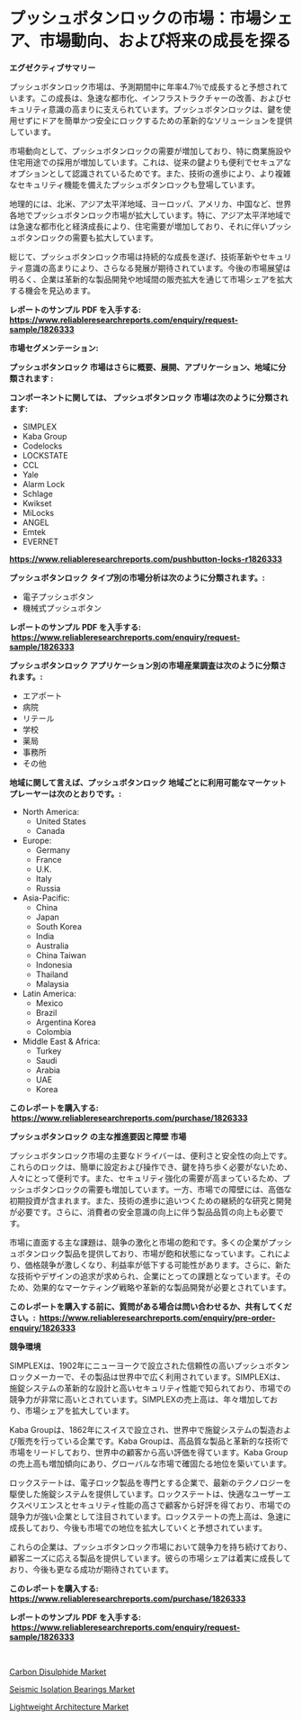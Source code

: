 <p><h1>プッシュボタンロックの市場：市場シェア、市場動向、および将来の成長を探る</h1></p><p><strong>エグゼクティブサマリー</strong></p>
<p><p>プッシュボタンロック市場は、予測期間中に年率4.7％で成長すると予想されています。この成長は、急速な都市化、インフラストラクチャーの改善、およびセキュリティ意識の高まりに支えられています。プッシュボタンロックは、鍵を使用せずにドアを簡単かつ安全にロックするための革新的なソリューションを提供しています。</p><p>市場動向として、プッシュボタンロックの需要が増加しており、特に商業施設や住宅用途での採用が増加しています。これは、従来の鍵よりも便利でセキュアなオプションとして認識されているためです。また、技術の進歩により、より複雑なセキュリティ機能を備えたプッシュボタンロックも登場しています。</p><p>地理的には、北米、アジア太平洋地域、ヨーロッパ、アメリカ、中国など、世界各地でプッシュボタンロック市場が拡大しています。特に、アジア太平洋地域では急速な都市化と経済成長により、住宅需要が増加しており、それに伴いプッシュボタンロックの需要も拡大しています。</p><p>総じて、プッシュボタンロック市場は持続的な成長を遂げ、技術革新やセキュリティ意識の高まりにより、さらなる発展が期待されています。今後の市場展望は明るく、企業は革新的な製品開発や地域間の販売拡大を通じて市場シェアを拡大する機会を見込めます。</p></p>
<p><strong>レポートのサンプル PDF を入手する: <a href="https://www.reliableresearchreports.com/enquiry/request-sample/1826333">https://www.reliableresearchreports.com/enquiry/request-sample/1826333</a></strong></p>
<p><strong>市場セグメンテーション:</strong></p>
<p><strong> プッシュボタンロック 市場はさらに概要、展開、アプリケーション、地域に分類されます :</strong></p>
<p><strong>コンポーネントに関しては、 プッシュボタンロック 市場は次のように分類されます: &nbsp;</strong></p>
<p><ul><li>SIMPLEX</li><li>Kaba Group</li><li>Codelocks</li><li>LOCKSTATE</li><li>CCL</li><li>Yale</li><li>Alarm Lock</li><li>Schlage</li><li>Kwikset</li><li>MiLocks</li><li>ANGEL</li><li>Emtek</li><li>EVERNET</li></ul></p>
<p><strong><a href="https://www.reliableresearchreports.com/pushbutton-locks-r1826333">https://www.reliableresearchreports.com/pushbutton-locks-r1826333</a></strong></p>
<p><strong> プッシュボタンロック タイプ別の市場分析は次のように分類されます。:</strong></p>
<p><ul><li>電子プッシュボタン</li><li>機械式プッシュボタン</li></ul></p>
<p><strong>レポートのサンプル PDF を入手する: &nbsp;<a href="https://www.reliableresearchreports.com/enquiry/request-sample/1826333">https://www.reliableresearchreports.com/enquiry/request-sample/1826333</a></strong></p>
<p><strong> プッシュボタンロック アプリケーション別の市場産業調査は次のように分類されます。:</strong></p>
<p><ul><li>エアポート</li><li>病院</li><li>リテール</li><li>学校</li><li>薬局</li><li>事務所</li><li>その他</li></ul></p>
<p><strong>地域に関して言えば、プッシュボタンロック 地域ごとに利用可能なマーケットプレーヤーは次のとおりです。:</strong></p>
<p><ul>
    <li>
        North America:
        <ul>
            <li>United States</li>
            <li>Canada</li>
        </ul>
    </li>
    <li>
        Europe:
        <ul>
            <li>Germany</li>
            <li>France</li>
            <li>U.K.</li>
            <li>Italy</li>
            <li>Russia</li>
        </ul>
    </li>
    <li>
        Asia-Pacific:
        <ul>
            <li>China</li>
            <li>Japan</li>
            <li>South Korea</li>
            <li>India</li>
            <li>Australia</li>
            <li>China Taiwan</li>
            <li>Indonesia</li>
            <li>Thailand</li>
            <li>Malaysia</li>
        </ul>
    </li>
    <li>
        Latin America:
        <ul>
            <li>Mexico</li>
            <li>Brazil</li>
            <li>Argentina Korea</li>
            <li>Colombia</li>
        </ul>
    </li>
    <li>
        Middle East & Africa:
        <ul>
            <li>Turkey</li>
            <li>Saudi</li>
            <li>Arabia</li>
            <li>UAE</li>
            <li>Korea</li>
        </ul>
    </li>
    </ul></p>
<p><strong>このレポートを購入する: &nbsp;<a href="https://www.reliableresearchreports.com/purchase/1826333">https://www.reliableresearchreports.com/purchase/1826333</a></strong></p>
<p><strong>プッシュボタンロック の主な推進要因と障壁 市場</strong></p>
<p><p>プッシュボタンロック市場の主要なドライバーは、便利さと安全性の向上です。これらのロックは、簡単に設定および操作でき、鍵を持ち歩く必要がないため、人々にとって便利です。また、セキュリティ強化の需要が高まっているため、プッシュボタンロックの需要も増加しています。一方、市場での障壁には、高価な初期投資が含まれます。また、技術の進歩に追いつくための継続的な研究と開発が必要です。さらに、消費者の安全意識の向上に伴う製品品質の向上も必要です。</p><p>市場に直面する主な課題は、競争の激化と市場の飽和です。多くの企業がプッシュボタンロック製品を提供しており、市場が飽和状態になっています。これにより、価格競争が激しくなり、利益率が低下する可能性があります。さらに、新たな技術やデザインの追求が求められ、企業にとっての課題となっています。そのため、効果的なマーケティング戦略や革新的な製品開発が必要とされています。</p></p>
<p><strong>このレポートを購入する前に、質問がある場合は問い合わせるか、共有してください。:&nbsp; <a href="https://www.reliableresearchreports.com/enquiry/pre-order-enquiry/1826333">https://www.reliableresearchreports.com/enquiry/pre-order-enquiry/1826333</a></strong></p>
<p><strong>競争環境</strong></p>
<p><p>SIMPLEXは、1902年にニューヨークで設立された信頼性の高いプッシュボタンロックメーカーで、その製品は世界中で広く利用されています。SIMPLEXは、施錠システムの革新的な設計と高いセキュリティ性能で知られており、市場での競争力が非常に高いとされています。SIMPLEXの売上高は、年々増加しており、市場シェアを拡大しています。</p><p>Kaba Groupは、1862年にスイスで設立され、世界中で施錠システムの製造および販売を行っている企業です。Kaba Groupは、高品質な製品と革新的な技術で市場をリードしており、世界中の顧客から高い評価を得ています。Kaba Groupの売上高も増加傾向にあり、グローバルな市場で確固たる地位を築いています。</p><p>ロックステートは、電子ロック製品を専門とする企業で、最新のテクノロジーを駆使した施錠システムを提供しています。ロックステートは、快適なユーザーエクスペリエンスとセキュリティ性能の高さで顧客から好評を得ており、市場での競争力が強い企業として注目されています。ロックステートの売上高は、急速に成長しており、今後も市場での地位を拡大していくと予想されています。</p><p>これらの企業は、プッシュボタンロック市場において競争力を持ち続けており、顧客ニーズに応える製品を提供しています。彼らの市場シェアは着実に成長しており、今後も更なる成功が期待されています。</p></p>
<p><strong>このレポートを購入する: &nbsp; <a href="https://www.reliableresearchreports.com/purchase/1826333">https://www.reliableresearchreports.com/purchase/1826333</a></strong></p>
<p><strong>レポートのサンプル PDF を入手する: &nbsp;<a href="https://www.reliableresearchreports.com/enquiry/request-sample/1826333">https://www.reliableresearchreports.com/enquiry/request-sample/1826333</a></strong><strong></strong></p>
<p>&nbsp;</p>
<p><p><a href="https://www.linkedin.com/pulse/insights-carbon-disulphide-market-size-analysing-share-trends-had2f?trackingId=bpX3SXV7QxtEokKT4qucdQ%3D%3D">Carbon Disulphide Market</a></p><p><a href="https://github.com/ruddyyedelwadw/Market-Research-Report-List-2/blob/main/seismic-isolation-bearings-market.md">Seismic Isolation Bearings Market</a></p><p><a href="https://www.linkedin.com/pulse/lightweight-architecture-market-analysis-examines-its-scope-iifof?trackingId=A1aYXRX%2F0EOVlbuRpBJN2g%3D%3D">Lightweight Architecture Market</a></p></p>